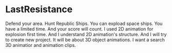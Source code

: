 # LastResistance
 Defend your area. Hunt Republic Ships.
You can expload space ships. You have a limited time. And your score will count. 
I used 2D animation for explosion first time. And I understand 2D animation's structure.
And I will try to create new project. It will be about 3D object animations. I want a search 3D animatior and animation clips.
